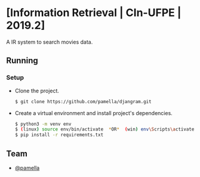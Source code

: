 # [Information Retrieval | CIn-UFPE | 2019.2]
A IR system to search movies data.

## Running
### Setup
* Clone the project.
  ```bash
  $ git clone https://github.com/pamella/djangram.git
  ```
* Create a virtual environment and install project's dependencies.
  ```bash
  $ python3 -m venv env
  $ (linux) source env/bin/activate  *OR*  (win) env\Scripts\activate
  $ pip install -r requirements.txt
  ```
  
## Team
* [@pamella](https://github.com/pamella)
